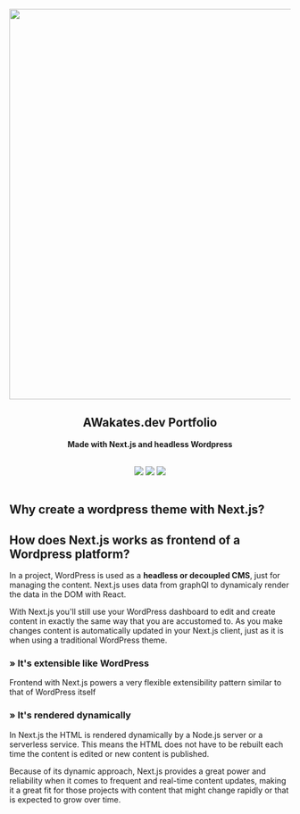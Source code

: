 <br>
<div align="center">
  <a href="https://awakate.dev">
  <img src="https://i.imgur.com/s3Kyuco.png"
    width="700px"
  /> </a>
</div>
<h2 align="center">AWakates.dev Portfolio</h2>
<p align="center"><b>Made with Next.js and headless Wordpress</b></p>
<br>
<div align="center">
<img src="https://img.shields.io/badge/next.js-000000?style=for-the-badge&logo=nextdotjs&logoColor=white"/>
<img src="https://img.shields.io/badge/Wordpress-21759B?style=for-the-badge&logo=wordpress&logoColor=white"/>
<img src="https://img.shields.io/badge/GraphQl-E10098?style=for-the-badge&logo=graphql&logoColor=white"/>
</div>
<br>

## Why create a wordpress theme with Next.js?

## How does Next.js works as frontend of a Wordpress platform?


In a project, WordPress is used as a **headless or decoupled CMS**, just for managing the content. Next.js uses data from graphQl to dynamicaly render the data in the DOM with React.

With Next.js you'll still use your WordPress dashboard to edit and create content in exactly the same way that you are accustomed to. As you make changes content is automatically updated in your Next.js client, just as it is when using a traditional WordPress theme.

### » It's extensible like WordPress

Frontend with Next.js powers a very flexible extensibility pattern similar to that of WordPress itself

### » It's rendered dynamically

In Next.js the HTML is rendered dynamically by a Node.js server or a serverless service. This means the HTML does not have to be rebuilt each time the content is edited or new content is published.

Because of its dynamic approach, Next.js provides a great power and reliability when it comes to frequent and real-time content updates, making it a great fit for those projects with content that might change rapidly or that is expected to grow over time.


